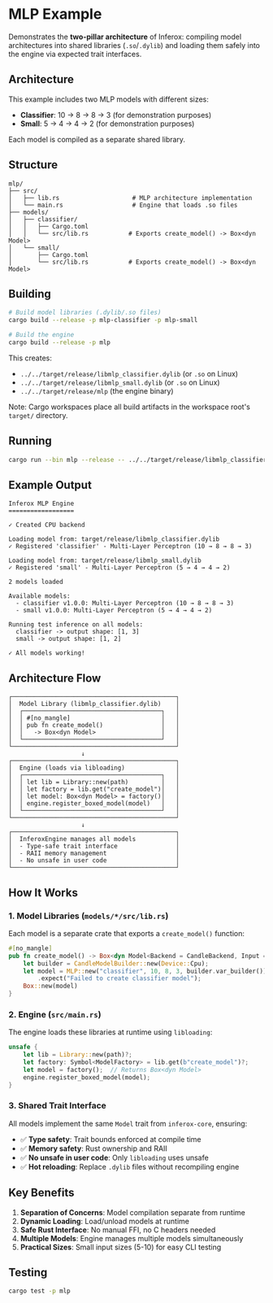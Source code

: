 # MLP Example

Demonstrates the **two-pillar architecture** of Inferox: compiling model architectures into shared libraries (`.so`/`.dylib`) and loading them safely into the engine via expected trait interfaces.

## Architecture

This example includes two MLP models with different sizes:

- **Classifier**: 10 → 8 → 8 → 3 (for demonstration purposes)
- **Small**: 5 → 4 → 4 → 2 (for demonstration purposes)

Each model is compiled as a separate shared library.

## Structure

```
mlp/
├── src/
│   ├── lib.rs                    # MLP architecture implementation
│   └── main.rs                   # Engine that loads .so files
├── models/
│   ├── classifier/
│   │   ├── Cargo.toml
│   │   └── src/lib.rs           # Exports create_model() -> Box<dyn Model>
│   └── small/
│       ├── Cargo.toml
│       └── src/lib.rs           # Exports create_model() -> Box<dyn Model>
```

## Building

```bash
# Build model libraries (.dylib/.so files)
cargo build --release -p mlp-classifier -p mlp-small

# Build the engine
cargo build --release -p mlp
```

This creates:
- `../../target/release/libmlp_classifier.dylib` (or `.so` on Linux)
- `../../target/release/libmlp_small.dylib` (or `.so` on Linux)
- `../../target/release/mlp` (the engine binary)

Note: Cargo workspaces place all build artifacts in the workspace root's `target/` directory.

## Running

```bash
cargo run --bin mlp --release -- ../../target/release/libmlp_classifier.dylib ../../target/release/libmlp_small.dylib
```

## Example Output

```
Inferox MLP Engine
==================

✓ Created CPU backend

Loading model from: target/release/libmlp_classifier.dylib
✓ Registered 'classifier' - Multi-Layer Perceptron (10 → 8 → 8 → 3)

Loading model from: target/release/libmlp_small.dylib
✓ Registered 'small' - Multi-Layer Perceptron (5 → 4 → 4 → 2)

2 models loaded

Available models:
  - classifier v1.0.0: Multi-Layer Perceptron (10 → 8 → 8 → 3)
  - small v1.0.0: Multi-Layer Perceptron (5 → 4 → 4 → 2)

Running test inference on all models:
  classifier -> output shape: [1, 3]
  small -> output shape: [1, 2]

✓ All models working!
```

## Architecture Flow

```
┌─────────────────────────────────────────────┐
│  Model Library (libmlp_classifier.dylib)    │
│  ┌──────────────────────────────────────┐   │
│  │ #[no_mangle]                         │   │
│  │ pub fn create_model()                │   │
│  │   -> Box<dyn Model>                  │   │
│  └──────────────────────────────────────┘   │
└─────────────────────────────────────────────┘
                    ↓
┌─────────────────────────────────────────────┐
│  Engine (loads via libloading)              │
│  ┌──────────────────────────────────────┐   │
│  │ let lib = Library::new(path)         │   │
│  │ let factory = lib.get("create_model")│   │
│  │ let model: Box<dyn Model> = factory()│   │
│  │ engine.register_boxed_model(model)   │   │
│  └──────────────────────────────────────┘   │
└─────────────────────────────────────────────┘
                    ↓
┌─────────────────────────────────────────────┐
│  InferoxEngine manages all models           │
│  - Type-safe trait interface                │
│  - RAII memory management                   │
│  - No unsafe in user code                   │
└─────────────────────────────────────────────┘
```

## How It Works

### 1. Model Libraries (`models/*/src/lib.rs`)

Each model is a separate crate that exports a `create_model()` function:

```rust
#[no_mangle]
pub fn create_model() -> Box<dyn Model<Backend = CandleBackend, Input = CandleTensor, Output = CandleTensor>> {
    let builder = CandleModelBuilder::new(Device::Cpu);
    let model = MLP::new("classifier", 10, 8, 3, builder.var_builder())
        .expect("Failed to create classifier model");
    Box::new(model)
}
```

### 2. Engine (`src/main.rs`)

The engine loads these libraries at runtime using `libloading`:

```rust
unsafe {
    let lib = Library::new(path)?;
    let factory: Symbol<ModelFactory> = lib.get(b"create_model")?;
    let model = factory();  // Returns Box<dyn Model>
    engine.register_boxed_model(model);
}
```

### 3. Shared Trait Interface

All models implement the same `Model` trait from `inferox-core`, ensuring:
- ✅ **Type safety**: Trait bounds enforced at compile time
- ✅ **Memory safety**: Rust ownership and RAII
- ✅ **No unsafe in user code**: Only `libloading` uses unsafe
- ✅ **Hot reloading**: Replace `.dylib` files without recompiling engine

## Key Benefits

1. **Separation of Concerns**: Model compilation separate from runtime
2. **Dynamic Loading**: Load/unload models at runtime
3. **Safe Rust Interface**: No manual FFI, no C headers needed
4. **Multiple Models**: Engine manages multiple models simultaneously
5. **Practical Sizes**: Small input sizes (5-10) for easy CLI testing

## Testing

```bash
cargo test -p mlp
```
